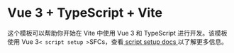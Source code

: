 # Vue 3 + TypeScript + Vite

这个模板可以帮助你开始在 Vite 中使用 Vue 3 和 TypeScript 进行开发。该模板使用 Vue 3`< script setup >`SFCs，查看[ script setup docs ](https://v3.vuejs.org/api/sfc-script-setup.html#sfc-script-setup)以了解更多信息。
